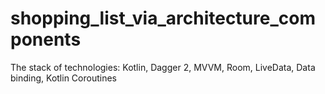 # shopping_list_via_architecture_components
The stack of technologies: Kotlin, Dagger 2, MVVM, Room, LiveData, Data binding, Kotlin Coroutines
